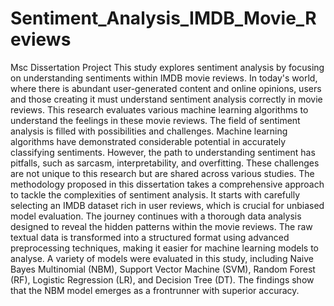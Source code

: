 # Sentiment_Analysis_IMDB_Movie_Reviews
Msc Dissertation Project
This study explores sentiment analysis by focusing on understanding sentiments within IMDB movie reviews. In today's world, where there is abundant user-generated content and online opinions, users and those creating it must understand sentiment analysis correctly in movie reviews. This research evaluates various machine learning algorithms to understand the feelings in these movie reviews. The field of sentiment analysis is filled with possibilities and challenges. Machine learning algorithms have demonstrated considerable potential in accurately classifying sentiments. However, the path to understanding sentiment has pitfalls, such as sarcasm, interpretability, and overfitting. These challenges are not unique to this research but are shared across various studies.
The methodology proposed in this dissertation takes a comprehensive approach to tackle the complexities of sentiment analysis. It starts with carefully selecting an IMDB dataset rich in user reviews, which is crucial for unbiased model evaluation. The journey continues with a thorough data analysis designed to reveal the hidden patterns within the movie reviews. The raw textual data is transformed into a structured format using advanced preprocessing techniques, making it easier for machine learning models to analyse.
A variety of models were evaluated in this study, including Naive Bayes Multinomial (NBM), Support Vector Machine (SVM), Random Forest (RF), Logistic Regression (LR), and Decision Tree (DT). The findings show that the NBM model emerges as a frontrunner with superior accuracy.
